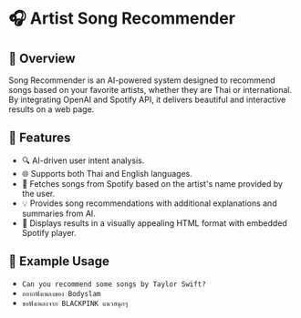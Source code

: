 # 🎧 Artist Song Recommender 

## 🚀 Overview
Song Recommender is an AI-powered system designed to recommend songs based on your favorite artists, whether they are Thai or international. By integrating OpenAI and Spotify API, it delivers beautiful and interactive results on a web page.

## 🌟 Features
- 🔍 AI-driven user intent analysis.
- 🌐 Supports both Thai and English languages.
- 🎼 Fetches songs from Spotify based on the artist's name provided by the user.
- 💡 Provides song recommendations with additional explanations and summaries from AI.
- 🌈 Displays results in a visually appealing HTML format with embedded Spotify player.

## 🧠 Example Usage
- `Can you recommend some songs by Taylor Swift?`
- `อยากฟังเพลงของ Bodyslam`
- `ขอฟังเพลงจาก BLACKPINK แนวสนุกๆ`

